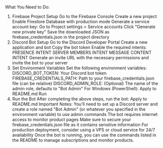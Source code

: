 What You Need to Do:
1. Firebase Project Setup
Go to the Firebase Console
Create a new project
Enable Firestore Database with production mode
Generate a service account key:
Go to Project settings > Service accounts
Click "Generate new private key"
Save the downloaded JSON as firebase_credentials.json in the project directory
2. Discord Bot Setup
Go to the Discord Developer Portal
Create a new application and bot
Copy the bot token
Enable the required intents:
PRESENCE INTENT
SERVER MEMBERS INTENT
MESSAGE CONTENT INTENT
Generate an invite URL with the necessary permissions and invite the bot to your server
3. Set Environment Variables
Set the following environment variables:
DISCORD_BOT_TOKEN: Your Discord bot token
FIREBASE_CREDENTIALS_PATH: Path to your firebase_credentials.json file (can be relative)
DISCORD_ADMIN_ROLE: (Optional) The name of the admin role, defaults to "Bot Admin"
For Windows (PowerShell):
Apply to README.md
Run
4. Run the Bot
After completing the above steps, run the bot:
Apply to README.md
Important Notes:
You'll need to set up a Discord server and create a role named "Bot Admin" (or whatever you specified in the environment variable) to use admin commands
The bot requires internet access to monitor product pages
Make sure to secure your firebase_credentials.json file as it contains sensitive information
For production deployment, consider using a VPS or cloud service for 24/7 availability
Once the bot is running, you can use the commands listed in the README to manage subscriptions and monitor products.